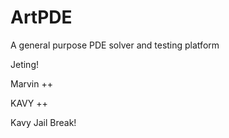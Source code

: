 # ArtPDE
A general purpose PDE solver and testing platform

Jeting!

Marvin ++

KAVY ++

Kavy Jail Break!